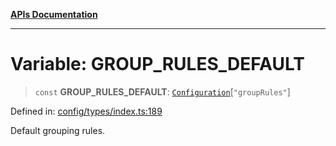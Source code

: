 [**APIs Documentation**](../README.md)

***

# Variable: GROUP\_RULES\_DEFAULT

> `const` **GROUP\_RULES\_DEFAULT**: [`Configuration`](../interfaces/Configuration.md)\[`"groupRules"`\]

Defined in: [config/types/index.ts:189](https://github.com/daidodo/format-imports/blob/6fa466521c4048be8236686fd87f433f44d2b81e/src/lib/config/types/index.ts#L189)

Default grouping rules.
